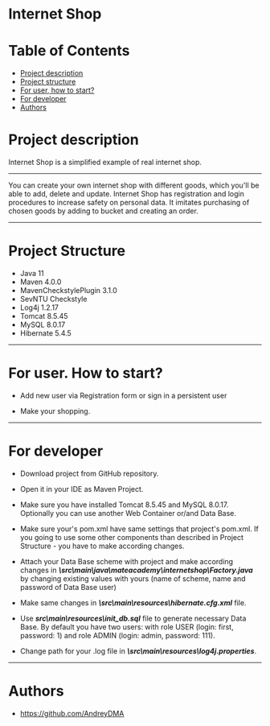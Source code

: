 
# Internet Shop

# Table of Contents
* [Project description](#description)
* [Project structure](#structure)
* [For user, how to start?](#user-start)
* [For developer](#developer-start)
* [Authors](#authors)

# <a name="description"></a>Project description
Internet Shop is a simplified example of real internet shop.
<hr>
You can create your own internet shop with different goods, which you'll be able to add, delete and update.
Internet Shop has registration and login procedures to increase safety on personal data. 
It imitates purchasing of chosen goods by adding to bucket and creating an order.
<hr>

# <a name="structure"></a>Project Structure
* Java 11
* Maven 4.0.0
* MavenCheckstylePlugin 3.1.0
* SevNTU Checkstyle
* Log4j 1.2.17
* Tomcat 8.5.45
* MySQL 8.0.17 
* Hibernate 5.4.5
<hr>

# <a name="user-start"></a>For user. How to start?
* Add new user via Registration form or sign in a persistent user

* Make your shopping.
 
<hr>

# <a name="developer-start"></a>For developer
* Download project from GitHub repository.

* Open it in your IDE as Maven Project.

* Make sure you have installed Tomcat 8.5.45 and MySQL 8.0.17. 
Optionally you can use another Web Container or/and Data Base.

* Make sure your's pom.xml have same settings that project's pom.xml.
If you going to use some other components than described in Project Structure - 
you have to make according changes.

* Attach your Data Base scheme with project and make according changes in
 _**\src\main\java\mateacademy\internetshop\Factory.java**_  by changing existing 
 values with yours (name of scheme, name and password of Data Base user)
 
* Make same changes in **_\src\main\resources\hibernate.cfg.xml_** file.
 
* Use _**src\main\resources\init_db.sql**_ file to generate necessary Data Base. 
By default you have two users: with role USER (login: first, password: 1) 
and role ADMIN (login: admin, password: 111).

* Change path for your .log file in **_\src\main\resources\log4j.properties_**.
<hr>

# <a name="authors"></a>Authors
* https://github.com/AndreyDMA
